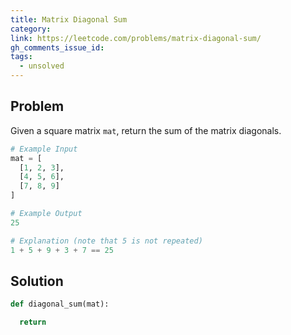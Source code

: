 ```yaml
---
title: Matrix Diagonal Sum
category:
link: https://leetcode.com/problems/matrix-diagonal-sum/
gh_comments_issue_id:
tags:
  - unsolved
---
```


## Problem

Given a square matrix `mat`, return the sum of the matrix diagonals.

```python
# Example Input
mat = [
  [1, 2, 3],
  [4, 5, 6],
  [7, 8, 9]
]

# Example Output
25

# Explanation (note that 5 is not repeated)
1 + 5 + 9 + 3 + 7 == 25
```

## Solution

```python
def diagonal_sum(mat):

  return
```
